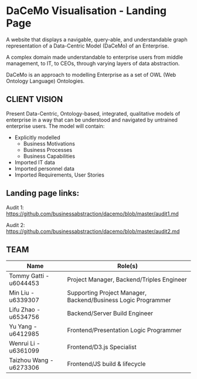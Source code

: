 # DaCeMo Visualisation - Landing Page
A website that displays a navigable, query-able, and understandable graph representation of a Data-Centric Model (DaCeMo) of an Enterprise.

A complex domain made understandable to enterprise users from middle management, to IT, to CEOs, through varying layers of data abstraction. 

DaCeMo is an approach to modelling Enterprise as a set of OWL (Web Ontology Language) Ontologies. 

## CLIENT VISION
Present Data-Centric, Ontology-based, integrated, qualitative models of enterprise in a way that can be understood and navigated by untrained enterprise users. The model will contain:

* Explicitly modelled
  - Business Motivations
  - Business Processes
  - Business Capabilities
* Imported IT data
* Imported personnel data
* Imported Requirements, User Stories

## Landing page links:
Audit 1: https://github.com/businessabstraction/dacemo/blob/master/audit1.md

Audit 2: https://github.com/businessabstraction/dacemo/blob/master/audit2.md

## TEAM
Name | Role(s) 
--- | ---
Tommy Gatti - u6044453 | Project Manager, Backend/Triples Engineer
Min Liu - u6339307 | Supporting Project Manager, Backend/Business Logic Programmer
Lifu Zhao - u6534756 | Backend/Server Build Engineer
Yu Yang - u6412985 | Frontend/Presentation Logic Programmer
Wenrui Li - u6361099 | Frontend/D3.js Specialist
Taizhou Wang - u6273306 | Frontend/JS build & lifecycle


